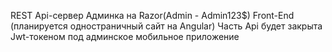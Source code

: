 REST Api-сервер
Админка на Razor(Admin - Admin123$)
Front-End (планируется одностраничный сайт на Angular)
Часть Api будет закрыта Jwt-токеном под админское мобильное приложение
